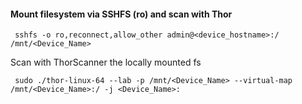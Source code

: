 #### Mount filesystem via SSHFS (ro) and scan with Thor

```
 sshfs -o ro,reconnect,allow_other admin@<device_hostname>:/ /mnt/<Device_Name>
```

Scan with ThorScanner the locally mounted fs
```
 sudo ./thor-linux-64 --lab -p /mnt/<Device_Name> --virtual-map /mnt/<Device_Name>:/ -j <Device_Name>:
```
